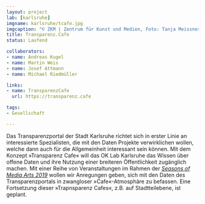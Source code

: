 ```yaml
---
layout: project
lab: [karlsruhe]
imgname: karlsruhe/tcafe.jpg
imgcaption: "© ZKM | Zentrum für Kunst und Medien, Foto: Tanja Meissner"
title: Transparenz.Cafe
status: Laufend

collaborators:
- name: Andreas Kugel
- name: Martin Weis
- name: Josef Attmann
- name: Michael Riedmüller

links:
- name: TransparenzCafe
  url: https://transparenz.cafe

tags:
- Gesellschaft

---
```


Das Transparenzportal der Stadt Karlsruhe richtet sich in erster Linie an inter­es­sierte Spezia­lis­ten, die mit den Daten Projekte verwirk­li­chen wollen, welche dann auch für die Allge­mein­heit inter­essant sein können. Mit dem Konzept »Transparenz Cafe« will das OK Lab Karlsruhe das Wissen über offene Daten und ihre Nutzung einer breiteren Öffentlichkeit zugänglich machen. Mit einer Reihe von Veranstaltungen im Rahmen der [*Seasons of Media Arts 2019*](https://zkm.de/de/veranstaltung/2019/08/datenlabor-workshop) wollen wir Anregungen geben, sich mit den Daten des Transparenzportals in zwangloser »Cafe«-Atmosphäre zu befassen. Eine Fortsetzung dieser »Trapnsparenz Cafes«, z.B. auf Stadtteilebene, ist geplant. 

